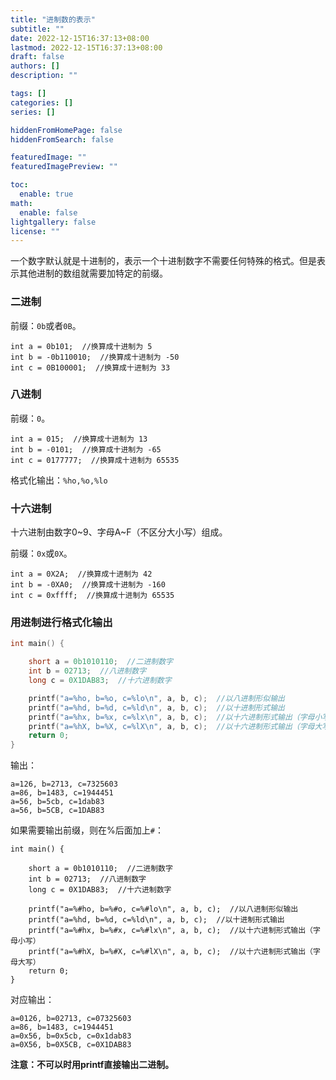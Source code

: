 ```yaml
---
title: "进制数的表示"
subtitle: ""
date: 2022-12-15T16:37:13+08:00
lastmod: 2022-12-15T16:37:13+08:00
draft: false
authors: []
description: ""

tags: []
categories: []
series: []

hiddenFromHomePage: false
hiddenFromSearch: false

featuredImage: ""
featuredImagePreview: ""

toc:
  enable: true
math:
  enable: false
lightgallery: false
license: ""
---
```


<!--more-->

一个数字默认就是十进制的，表示一个十进制数字不需要任何特殊的格式。但是表示其他进制的数组就需要加特定的前缀。

### 二进制

前缀：`0b`或者`0B`。

```
int a = 0b101;  //换算成十进制为 5
int b = -0b110010;  //换算成十进制为 -50
int c = 0B100001;  //换算成十进制为 33
```

### 八进制

前缀：`0`。

```
int a = 015;  //换算成十进制为 13
int b = -0101;  //换算成十进制为 -65
int c = 0177777;  //换算成十进制为 65535
```

格式化输出：`%ho,%o,%lo`

### 十六进制

十六进制由数字0~9、字母A~F（不区分大小写）组成。

前缀：`0x`或`0X`。

```
int a = 0X2A;  //换算成十进制为 42
int b = -0XA0;  //换算成十进制为 -160
int c = 0xffff;  //换算成十进制为 65535
```

### 用进制进行格式化输出

```c
int main() {

    short a = 0b1010110;  //二进制数字
    int b = 02713;  //八进制数字
    long c = 0X1DAB83;  //十六进制数字

    printf("a=%ho, b=%o, c=%lo\n", a, b, c);  //以八进制形似输出
    printf("a=%hd, b=%d, c=%ld\n", a, b, c);  //以十进制形式输出
    printf("a=%hx, b=%x, c=%lx\n", a, b, c);  //以十六进制形式输出（字母小写）
    printf("a=%hX, b=%X, c=%lX\n", a, b, c);  //以十六进制形式输出（字母大写）
    return 0;
}
```

输出：

```
a=126, b=2713, c=7325603
a=86, b=1483, c=1944451
a=56, b=5cb, c=1dab83
a=56, b=5CB, c=1DAB83
```

如果需要输出前缀，则在%后面加上`#`：

```
int main() {

    short a = 0b1010110;  //二进制数字
    int b = 02713;  //八进制数字
    long c = 0X1DAB83;  //十六进制数字

    printf("a=%#ho, b=%#o, c=%#lo\n", a, b, c);  //以八进制形似输出
    printf("a=%hd, b=%d, c=%ld\n", a, b, c);  //以十进制形式输出
    printf("a=%#hx, b=%#x, c=%#lx\n", a, b, c);  //以十六进制形式输出（字母小写）
    printf("a=%#hX, b=%#X, c=%#lX\n", a, b, c);  //以十六进制形式输出（字母大写）
    return 0;
}
```

对应输出：

```
a=0126, b=02713, c=07325603
a=86, b=1483, c=1944451
a=0x56, b=0x5cb, c=0x1dab83
a=0X56, b=0X5CB, c=0X1DAB83
```

**注意：不可以时用printf直接输出二进制。**
